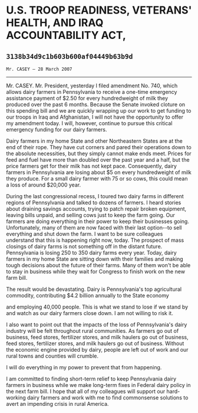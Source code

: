 # U.S. TROOP READINESS, VETERANS' HEALTH, AND IRAQ ACCOUNTABILITY ACT,
## `3138b34d9c1b603b600af04449b63b9d`
`Mr. CASEY — 28 March 2007`

---


Mr. CASEY. Mr. President, yesterday I filed amendment No. 740, which 
allows dairy farmers in Pennsylvania to receive a one-time emergency 
assistance payment of $2.50 for every hundredweight of milk they 
produced over the past 6 months. Because the Senate invoked cloture on 
this spending bill and we are quickly wrapping up our work to get 
funding to our troops in Iraq and Afghanistan, I will not have the 
opportunity to offer my amendment today. I will, however, continue to 
pursue this critical emergency funding for our dairy farmers.

Dairy farmers in my home State and other Northeastern States are at 
the end of their rope. They have cut corners and pared their operations 
down to the absolute necessities, but they simply cannot make ends 
meet. Prices for feed and fuel have more than doubled over the past 
year and a half, but the price farmers get for their milk has not kept 
pace. Consequently, dairy farmers in Pennsylvania are losing about $5 
on every hundredweight of milk they produce. For a small dairy farmer 
with 75 or so cows, this could mean a loss of around $20,000 year.

During the last congressional recess, I toured two dairy farms in 
different regions of Pennsylvania and talked to dozens of farmers. I 
heard stories about draining savings accounts, trying to patch repair 
broken equipment, leaving bills unpaid, and selling cows just to keep 
the farm going. Our farmers are doing everything in their power to keep 
their businesses going. Unfortunately, many of them are now faced with 
their last option--to sell everything and shut down the farm. I want to 
be sure colleagues understand that this is happening right now, today. 
The prospect of mass closings of dairy farms is not something off in 
the distant future. Pennsylvania is losing 250 to 350 dairy farms every 
year. Today, dairy farmers in my home State are sitting down with their 
families and making tough decisions about the future of their farms. 
Many of them won't be able to stay in business while they wait for 
Congress to finish work on the new farm bill.

The result would be devastating. Dairy is Pennsylvania's top 
agricultural commodity, contributing $4.2 billion annually to the State 
economy


and employing 40,000 people. This is what we stand to lose if we stand 
by and watch as our dairy farmers close down. I am not willing to risk 
it.

I also want to point out that the impacts of the loss of 
Pennsylvania's dairy industry will be felt throughout rural 
communities. As farmers go out of business, feed stores, fertilizer 
stores, and milk haulers go out of business, feed stores, fertilizer 
stores, and milk haulers go out of business. Without the economic 
engine provided by dairy, people are left out of work and our rural 
towns and counties will crumble.

I will do everything in my power to prevent that from happening.

I am committed to finding short-term relief to keep Pennsylvania 
dairy farmers in business while we make long-term fixes in Federal 
dairy policy in the next farm bill. I hope that all of my colleagues 
will support our hard-working dairy farmers and work with me to find 
commonsense solutions to avert an impending crisis in rural America.